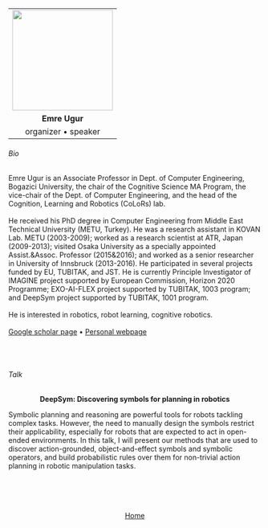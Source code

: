---
---

<br>
<br>

<div align="center">
  <table class="row">
    <tr>
    <td style="text-align: center"><img src="https://pbs.twimg.com/profile_images/1293132915702935553/k3FTisi1_400x400.jpg" style="width:200px;height:200px;"></td>
  </tr>
  <tr>
    <td style="text-align: center"><b>Emre Ugur</b></td>
  </tr>
  <tr>
    <td style="text-align: center">organizer &bull; speaker</td>
  </tr>
  </table>
</div>


###### Bio

Emre Ugur is an Associate Professor in Dept. of Computer Engineering, Bogazici University, the chair of the Cognitive Science MA Program, the vice-chair of the Dept. of Computer Engineering, and the head of the Cognition, Learning and Robotics (CoLoRs) lab. 
<br>
<br>
He received his PhD degree in Computer Engineering from Middle East Technical University (METU, Turkey). He was a research assistant in KOVAN Lab. METU (2003-2009); worked as a research scientist at ATR, Japan (2009-2013); visited Osaka University as a specially appointed Assist.&Assoc. Professor (2015&2016); and worked as a senior researcher in University of Innsbruck (2013-2016). He participated in several projects funded by EU, TUBITAK, and JST. He is currently Principle Investigator of IMAGINE project supported by European Commission, Horizon 2020 Programme; EXO-AI-FLEX project supported by TUBITAK, 1003 program; and DeepSym project supported by TUBITAK, 1001 program. 
<br>
<br>
He is interested in robotics, robot learning, cognitive robotics. 
<br>
<br>
<a href="https://scholar.google.com/citations?user=B1Dy3WMAAAAJ&hl=en&oi=ao/">Google scholar page</a> &bull; <a href="https://www.cmpe.boun.edu.tr/~emre/">Personal webpage</a>


<br>
<br>


###### Talk


<div align="center">
	<b> DeepSym: Discovering symbols for planning in robotics</b>
</div>

Symbolic planning and reasoning are powerful tools for robots tackling complex tasks. However, the need to manually design the symbols restrict their applicability, especially for robots that are expected to act in open-ended environments. In this talk, I will present our methods that are used to discover action-grounded, object-and-effect symbols and symbolic operators, and build probabilistic rules over them for non-trivial action planning in robotic manipulation tasks.


<br>
<br>
<br>
<br>




<div align="center">
	<a href="https://imolconf2023.github.io/">Home</a>
</div>

<br>
<br>

